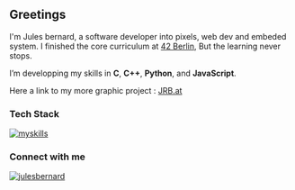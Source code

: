 <h2>Greetings</h2>

I'm Jules bernard, a software developer into pixels, web dev and embeded system.
I finished the core curriculum at <a href="https://42berlin.de">42 Berlin</a>,
But the learning never stops.


I’m developping my skills in **C**, **C++**, **Python**, and **JavaScript**.

Here a link to my more graphic project : <a href="https://jrb.at" target="_blank">JRB.at</a>


<h3>Tech Stack</h3>

[![myskills](https://skillicons.dev/icons?i=c,cpp,js,html,css,react,docker,unix)](https://skillicons.dev)

<h3>Connect with me</h3>
<p>
<a href="https://linkedin.com/in/jules-bernard-52843099" target="blank"><img src="https://img.shields.io/badge/LinkedIn-0077B5?style=for-the-badge&logo=linkedin&logoColor=white" alt="julesbernard" /></a>
</p>
